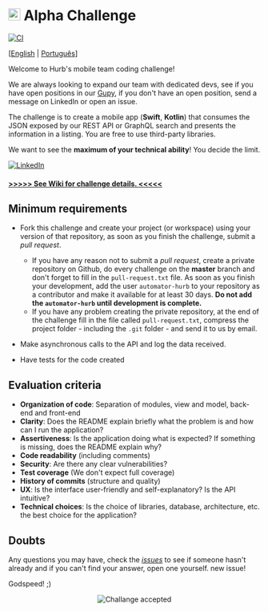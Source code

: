 # <img src="https://avatars1.githubusercontent.com/u/7063040?v=4&s=200.jpg" alt="HU" width="24" /> Alpha Challenge
[![CI](https://github.com/aka-godinez-2/challenge-alpha/actions/workflows/main.yml/badge.svg)](https://github.com/aka-godinez-2/challenge-alpha/actions/workflows/main.yml)

[[English](README.md) | [Português](README.pt.md)]

Welcome to Hurb's mobile team coding challenge!

We are always looking to expand our team with dedicated devs, see if you have open positions in our [Gupy](https://hurb.gupy.io/), if you don't have an open position, send a message on LinkedIn or open an issue.

The challenge is to create a mobile app (**Swift**, **Kotlin**) that consumes the JSON exposed by our REST API or GraphQL search and presents the information in a listing. You are free to use third-party libraries.

We want to see the **maximum of your technical ability**! You decide the limit.

[<img alt="LinkedIn" src="https://img.shields.io/badge/LinkedIn-0077B5?style=for-the-badge&logo=linkedin&logoColor=white"/>](https://www.linkedin.com/company/hurb/)

#### [>>>>> See Wiki for challenge details. <<<<<](https://github.com/hurbcom/challenge-alpha/wiki)

## Minimum requirements

-   Fork this challenge and create your project (or workspace) using your version of that repository, as soon as you finish the challenge, submit a _pull request_.
    -   If you have any reason not to submit a _pull request_, create a private repository on Github, do every challenge on the **master** branch and don't forget to fill in the `pull-request.txt` file. As soon as you finish your development, add the user `automator-hurb` to your repository as a contributor and make it available for at least 30 days. **Do not add the `automator-hurb` until development is complete.**
    -   If you have any problem creating the private repository, at the end of the challenge fill in the file called `pull-request.txt`, compress the project folder - including the `.git` folder - and send it to us by email.
-   Make asynchronous calls to the API and log the data received.

-   Have tests for the code created

## Evaluation criteria

-   **Organization of code**: Separation of modules, view and model, back-end and front-end
-   **Clarity**: Does the README explain briefly what the problem is and how can I run the application?
-   **Assertiveness**: Is the application doing what is expected? If something is missing, does the README explain why?
-   **Code readability** (including comments)
-   **Security**: Are there any clear vulnerabilities?
-   **Test coverage** (We don't expect full coverage)
-   **History of commits** (structure and quality)
-   **UX**: Is the interface user-friendly and self-explanatory? Is the API intuitive?
-   **Technical choices**: Is the choice of libraries, database, architecture, etc. the best choice for the application?


## Doubts

Any questions you may have, check the [_issues_](https://github.com/HurbCom/challenge-alpha/issues) to see if someone hasn't already and if you can't find your answer, open one yourself. new issue!

Godspeed! ;)

<p align="center">
  <img src="ca.jpg" alt="Challange accepted" />
</p>
